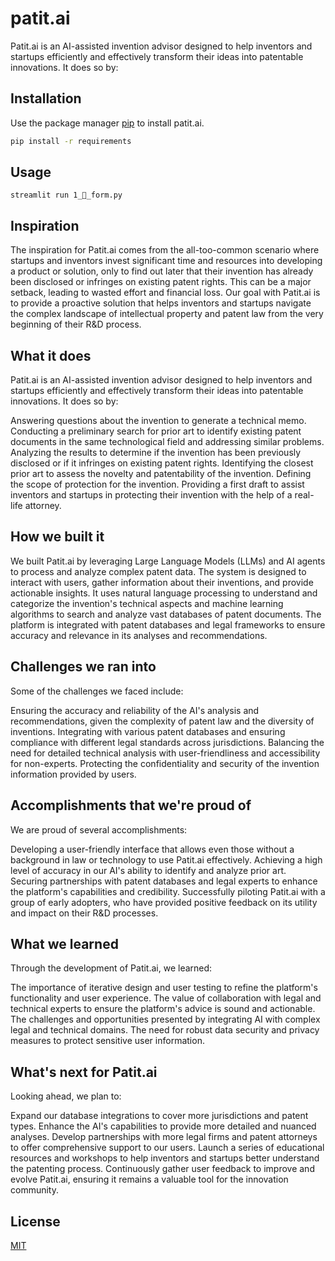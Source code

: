 # patit.ai

Patit.ai is an AI-assisted invention advisor designed to help inventors and startups efficiently and effectively transform their ideas into patentable innovations. It does so by:

## Installation

Use the package manager [pip](https://pip.pypa.io/en/stable/) to install patit.ai.

```bash
pip install -r requirements
```

## Usage

```terminal
streamlit run 1_📝_form.py
```

## Inspiration
The inspiration for Patit.ai comes from the all-too-common scenario where startups and inventors invest significant time and resources into developing a product or solution, only to find out later that their invention has already been disclosed or infringes on existing patent rights. This can be a major setback, leading to wasted effort and financial loss. Our goal with Patit.ai is to provide a proactive solution that helps inventors and startups navigate the complex landscape of intellectual property and patent law from the very beginning of their R&D process.

##  What it does
Patit.ai is an AI-assisted invention advisor designed to help inventors and startups efficiently and effectively transform their ideas into patentable innovations. It does so by:

Answering questions about the invention to generate a technical memo. Conducting a preliminary search for prior art to identify existing patent documents in the same technological field and addressing similar problems. Analyzing the results to determine if the invention has been previously disclosed or if it infringes on existing patent rights. Identifying the closest prior art to assess the novelty and patentability of the invention. Defining the scope of protection for the invention. Providing a first draft to assist inventors and startups in protecting their invention with the help of a real-life attorney.

## How we built it
We built Patit.ai by leveraging Large Language Models (LLMs) and AI agents to process and analyze complex patent data. The system is designed to interact with users, gather information about their inventions, and provide actionable insights. It uses natural language processing to understand and categorize the invention's technical aspects and machine learning algorithms to search and analyze vast databases of patent documents. The platform is integrated with patent databases and legal frameworks to ensure accuracy and relevance in its analyses and recommendations.

## Challenges we ran into
Some of the challenges we faced include:

Ensuring the accuracy and reliability of the AI's analysis and recommendations, given the complexity of patent law and the diversity of inventions.
Integrating with various patent databases and ensuring compliance with different legal standards across jurisdictions.
Balancing the need for detailed technical analysis with user-friendliness and accessibility for non-experts.
Protecting the confidentiality and security of the invention information provided by users.

## Accomplishments that we're proud of
We are proud of several accomplishments:

Developing a user-friendly interface that allows even those without a background in law or technology to use Patit.ai effectively.
Achieving a high level of accuracy in our AI's ability to identify and analyze prior art.
Securing partnerships with patent databases and legal experts to enhance the platform's capabilities and credibility.
Successfully piloting Patit.ai with a group of early adopters, who have provided positive feedback on its utility and impact on their R&D processes.

## What we learned
Through the development of Patit.ai, we learned:

The importance of iterative design and user testing to refine the platform's functionality and user experience.
The value of collaboration with legal and technical experts to ensure the platform's advice is sound and actionable.
The challenges and opportunities presented by integrating AI with complex legal and technical domains.
The need for robust data security and privacy measures to protect sensitive user information.

## What's next for Patit.ai
Looking ahead, we plan to:

Expand our database integrations to cover more jurisdictions and patent types.
Enhance the AI's capabilities to provide more detailed and nuanced analyses.
Develop partnerships with more legal firms and patent attorneys to offer comprehensive support to our users.
Launch a series of educational resources and workshops to help inventors and startups better understand the patenting process.
Continuously gather user feedback to improve and evolve Patit.ai, ensuring it remains a valuable tool for the innovation community.


## License

[MIT](https://choosealicense.com/licenses/mit/)